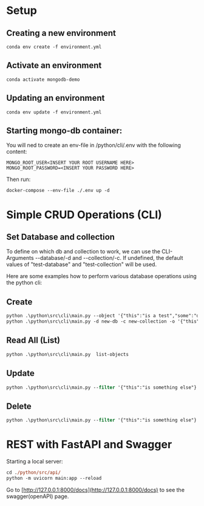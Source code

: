 # Setup

## Creating a new environment

```
conda env create -f environment.yml
```

## Activate an environment

```
conda activate mongodb-demo
```

## Updating an environment

```
conda env update -f environment.yml
```

## Starting mongo-db container:

You will ned to create an env-file in /python/cli/.env with the
following content:

```
MONGO_ROOT_USER<INSERT YOUR ROOT USERNAME HERE>
MONGO_ROOT_PASSWORD=<INSERT YOUR PASSWORD HERE>
```

Then run:

```
docker-compose --env-file ./.env up -d
```

# Simple CRUD Operations (CLI)

## Set Database and collection

To define on which db and collection to work, we can use the CLI-Arguments --database/-d and --collection/-c. If undefined, the default values of "test-database" and "test-collection" will be used.

Here are some examples how to perform various database operations using the python cli:

## Create

```ps
python .\python\src\cli\main.py --object '{"this":"is a test","some":"data"}' write-object
python .\python\src\cli\main.py -d new-db -c new-collection -o '{"this":"is another test","some":"different data"}' write-object
```

## Read All (List)

```ps
python .\python\src\cli\main.py  list-objects
```

## Update

```ps
python .\python\src\cli\main.py --filter '{"this":"is something else"}' --object   '{"andd":"updated_5"}' update-object
```

## Delete

```ps
python .\python\src\cli\main.py --filter '{"this":"is something else"}' delete-objects
```

# REST with FastAPI and Swagger

Starting a local server:

```ps
cd ./python/src/api/
python -m uvicorn main:app --reload
```

Go to [http://127.0.0.1:8000/docs](http://127.0.0.1:8000/docs) to see the swagger(openAPI) page.
